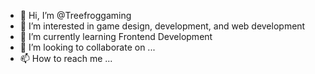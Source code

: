 - 👋 Hi, I’m @Treefroggaming
- 👀 I’m interested in game design, development, and web development
- 🌱 I’m currently learning Frontend Development
- 💞️ I’m looking to collaborate on ...
- 📫 How to reach me ...

<!---
Treefroggaming/Treefroggaming is a ✨ special ✨ repository because its `README.md` (this file) appears on your GitHub profile.
You can click the Preview link to take a look at your changes.
--->
